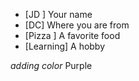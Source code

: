  - [JD ] Your name
 - [DC] Where you are from
 - [Pizza ] A favorite food
 - [Learning] A hobby

*adding color*
Purple
